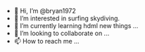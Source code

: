 - 👋 Hi, I’m @bryan1972
- 👀 I’m interested in surfing skydiving.
- 🌱 I’m currently learning hdml new things ...
- 💞️ I’m looking to collaborate on ...
- 📫 How to reach me ...

<!---
bryan1972/bryan1972 is a ✨ special ✨ repository because its `README.md` (this file) appears on your GitHub profile.
You can click the Preview link to take a look at your changes.
--->
